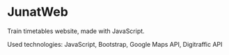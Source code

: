 # JunatWeb
Train timetables website, made with JavaScript.

Used technologies: JavaScript, Bootstrap, Google Maps API, Digitraffic API
